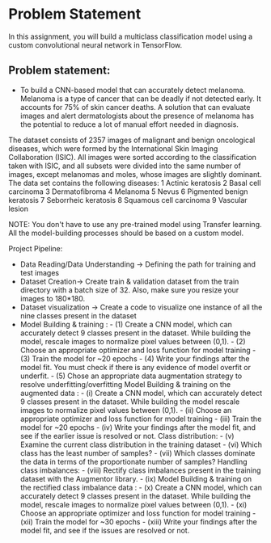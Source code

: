 # Problem Statement
In this assignment, you will build a multiclass classification model using a custom convolutional neural network in TensorFlow.
## Problem statement: 
- To build a CNN-based model that can accurately detect melanoma. Melanoma is a type of cancer that can be deadly if not detected early. It accounts for 75% of skin cancer deaths. A solution that can evaluate images and alert dermatologists about the presence of melanoma has the potential to reduce a lot of manual effort needed in diagnosis.

The dataset consists of 2357 images of malignant and benign oncological diseases, which were formed by the International Skin Imaging Collaboration (ISIC). All images were sorted according to the classification taken with ISIC, and all subsets were divided into the same number of images, except melanomas and moles, whose images are slightly dominant. The data set contains the following diseases:
    1 Actinic keratosis
    2 Basal cell carcinoma
    3 Dermatofibroma
    4 Melanoma
    5 Nevus
    6 Pigmented benign keratosis
    7 Seborrheic keratosis
    8 Squamous cell carcinoma
    9 Vascular lesion

NOTE: You don't have to use any pre-trained model using Transfer learning. All the model-building processes should be based on a custom model.

Project Pipeline:
- Data Reading/Data Understanding → Defining the path for training and test images 
- Dataset Creation→ Create train & validation dataset from the train directory with a batch size of 32. Also, make sure you resize your images to 180*180.
- Dataset visualization → Create a code to visualize one instance of all the nine classes present in the dataset 
- Model Building & training : 
      - (1) Create a CNN model, which can accurately detect 9 classes present in the dataset. While building the model, rescale images to normalize pixel values between (0,1).
      - (2) Choose an appropriate optimizer and loss function for model training
      - (3) Train the model for ~20 epochs
      - (4) Write your findings after the model fit. You must check if there is any evidence of model overfit or underfit.
      - (5) Chose an appropriate data augmentation strategy to resolve underfitting/overfitting Model Building & training on the augmented data :
                - (i) Create a CNN model, which can accurately detect 9 classes present in the dataset. While building the model rescale images to normalize pixel values between (0,1).
                - (ii) Choose an appropriate optimizer and loss function for model training
                - (iii) Train the model for ~20 epochs
                - (iv) Write your findings after the model fit, and see if the earlier issue is resolved or not. Class distribution:
                - (v) Examine the current class distribution in the training dataset 
                - (vi) Which class has the least number of samples?
                - (vii) Which classes dominate the data in terms of the proportionate number of samples? Handling class imbalances:
                - (viii) Rectify class imbalances present in the training dataset with the Augmentor library.
                - (ix) Model Building & training on the rectified class imbalance data :
                - (x) Create a CNN model, which can accurately detect 9 classes present in the dataset. While building the model, rescale images to normalize pixel values between (0,1).
                - (xi) Choose an appropriate optimizer and loss function for model training
                - (xii) Train the model for ~30 epochs
                - (xiii) Write your findings after the model fit, and see if the issues are resolved or not.
 
